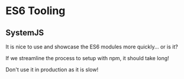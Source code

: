 # ES6 Tooling

## SystemJS

It is nice to use and showcase the ES6 modules more quickly... or is it?

If we streamline the process to setup with npm, it should take long!

Don't use it in production as it is slow!
